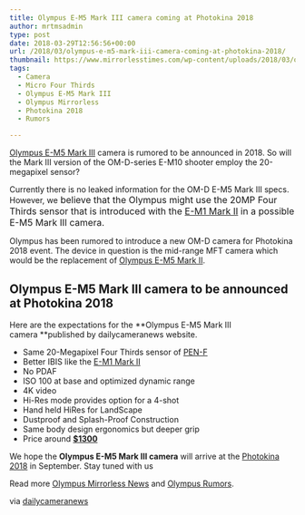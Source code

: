 ```yaml
---
title: Olympus E-M5 Mark III camera coming at Photokina 2018
author: mrtmsadmin
type: post
date: 2018-03-29T12:56:56+00:00
url: /2018/03/olympus-e-m5-mark-iii-camera-coming-at-photokina-2018/
thumbnail: https://www.mirrorlesstimes.com/wp-content/uploads/2018/03/olympus-e-m5-mark-iii-camera-coming-at-photokina-2018.jpg
tags:
  - Camera
  - Micro Four Thirds
  - Olympus E-M5 Mark III
  - Olympus Mirrorless
  - Photokina 2018
  - Rumors

---
```

[Olympus E-M5 Mark III][1] camera is rumored to be announced in 2018. So will the Mark III version of the OM-D-series E-M10 shooter employ the 20-megapixel sensor?

Currently there is no leaked information for the OM-D E-M5 Mark III specs. However, we<span style="font-family: -apple-system, BlinkMacSystemFont, 'Segoe UI', Roboto, 'Helvetica Neue', Arial, sans-serif; font-size: 1rem;"> believe that the Olympus might use the 20MP Four Thirds sensor that is introduced with the </span><a style="background-color: #ffffff; font-family: -apple-system, BlinkMacSystemFont, 'Segoe UI', Roboto, 'Helvetica Neue', Arial, sans-serif; font-size: 1rem;" href="http://amzn.to/2nCAKQa" target="_blank" rel="nofollow noopener">E-M1 Mark II</a><span style="font-family: -apple-system, BlinkMacSystemFont, 'Segoe UI', Roboto, 'Helvetica Neue', Arial, sans-serif; font-size: 1rem;"> in a possible E-M5 Mark III camera. </span>

Olympus has been rumored to introduce a new OM-D camera for Photokina 2018 event. The device in question is the mid-range MFT camera which would be the replacement of <a href="https://www.amazon.com/Olympus-OM-D-Mark-Silver-Body/dp/B00S6DBMOQ/?tag=daicamnew-20" target="_blank" rel="noopener" data-amzn-asin="B00S6DBMOQ">Olympus E-M5 Mark II</a>.<!--more-->

## Olympus E-M5 Mark III camera to be announced at Photokina 2018

Here are the expectations for the **Olympus E-M5 Mark III camera **published by dailycameranews website.

  * Same 20-Megapixel Four Thirds sensor of <a href="https://www.amazon.com/Olympus-V204060SU000-PEN-F-Body-Only-Silver/dp/B01AW10GM8/?tag=daicamnew-20" data-amzn-asin="B01AW10GM8">PEN-F</a>
  * Better IBIS like the <a href="https://www.amazon.com/Olympus-Mirrorless-Camera-Megapixels-5-Axis/dp/B01M4MB3DK/?tag=daicamnew-20" target="_blank" rel="noopener" data-amzn-asin="B01M4MB3DK">E-M1 Mark II</a>
  * No PDAF
  * ISO 100 at base and optimized dynamic range
  * 4K video
  * Hi-Res mode provides option for a 4-shot
  * Hand held HiRes for LandScape
  * Dustproof and Splash-Proof Construction
  * Same body design ergonomics but deeper grip
  * Price around **<a href="https://www.amazon.com/Olympus-OM-D-Mark-Silver-Body/dp/B00S6DBMOQ/?tag=daicamnew-20" target="_blank" rel="nofollow noopener noreferrer" data-amzn-asin="B00S6DBMOQ">$1300</a>**

<span class="date">W</span>e hope the **Olympus E-M5 Mark III camera** will arrive at the [Photokina 2018][2] in September. Stay tuned with us

Read more [Olympus Mirrorless News][3] and <a href="https://www.dailycameranews.com/tag/olympus-rumors/" target="_blank" rel="noopener">Olympus Rumors</a>.

via [dailycameranews][4]

 [1]: https://www.mirrorlesstimes.com/tags/olympus-e-m5-mark-iii/
 [2]: https://www.mirrorlesstimes.com/tags/photokina-2018/
 [3]: https://www.mirrorlesstimes.com/tags/olympus-mirrorless "Olympus Mirrorless News"
 [4]: https://www.dailycameranews.com/2018/03/expect-from-olympus-e-m5-mark-iii-camera/